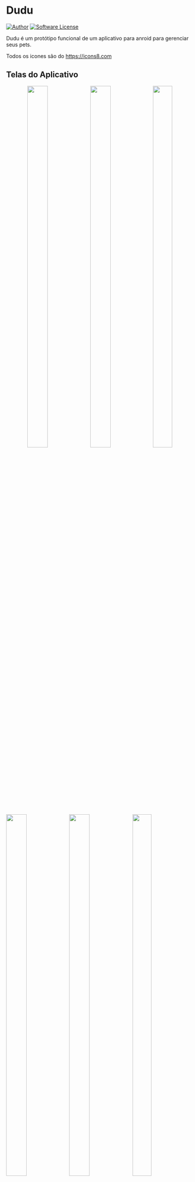 # Dudu

[![Author](http://img.shields.io/badge/Author-@italosvieira-purple.svg?style=flat-square)](https://www.linkedin.com/in/italosvieira/)
[![Software License](https://img.shields.io/badge/license-MIT-brightgreen.svg?style=flat-square)](https://github.com/italosvieira/dudu/blob/master/LICENSE)

Dudu é um protótipo funcional de um aplicativo para anroid para gerenciar seus pets.


Todos os icones são do https://icons8.com

## Telas do Aplicativo
<p align="middle">
  <img src="https://user-images.githubusercontent.com/28363732/58753871-51951480-849c-11e9-833c-5ced3126981c.png" width="33%" height="50%">
  <img src="https://user-images.githubusercontent.com/28363732/58754252-99b73580-84a2-11e9-95a8-3e9a7f0dcd57.png" width="33%" height="50%">
  <img src="https://user-images.githubusercontent.com/28363732/58754258-a8055180-84a2-11e9-9790-1f0633d5049a.png" width="32%" height="50%">
</p>

<img src="https://user-images.githubusercontent.com/28363732/58754272-f0bd0a80-84a2-11e9-9316-d4e9fc84aa47.png" width="33%" height="50%">
<img src="https://user-images.githubusercontent.com/28363732/58754276-f61a5500-84a2-11e9-808f-311e50d32eb3.png" width="33%" height="50%">
<img src="https://user-images.githubusercontent.com/28363732/58754278-f87caf00-84a2-11e9-82c4-c2b77b4f13ae.png" width="32%" height="50%">

<img src="https://user-images.githubusercontent.com/28363732/58754285-10ecc980-84a3-11e9-9e94-cd47a5cba2bd.png" width="33%" height="50%">
<img src="https://user-images.githubusercontent.com/28363732/58754286-121df680-84a3-11e9-98fb-16852803e76d.png" width="33%" height="50%">
<img src="https://user-images.githubusercontent.com/28363732/58754287-164a1400-84a3-11e9-94d6-46160caa959f.png" width="32%" height="50%">

<img src="https://user-images.githubusercontent.com/28363732/58754291-2530c680-84a3-11e9-804c-d81f477cf5bb.png" width="33%" height="50%">
<img src="https://user-images.githubusercontent.com/28363732/58754292-26fa8a00-84a3-11e9-9528-5282e9ffd847.png" width="33%" height="50%">
<img src="https://user-images.githubusercontent.com/28363732/58754301-3e397780-84a3-11e9-87bd-4717d116a775.png" width="32%" height="50%">